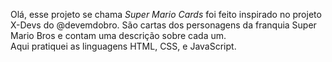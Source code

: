 Olá, esse projeto se chama *Super Mario Cards* foi feito inspirado no projeto X-Devs do @devemdobro. São cartas dos personagens da franquia Super Mario Bros e contam uma descrição sobre cada um. <br/>
Aqui pratiquei as linguagens HTML, CSS, e JavaScript.